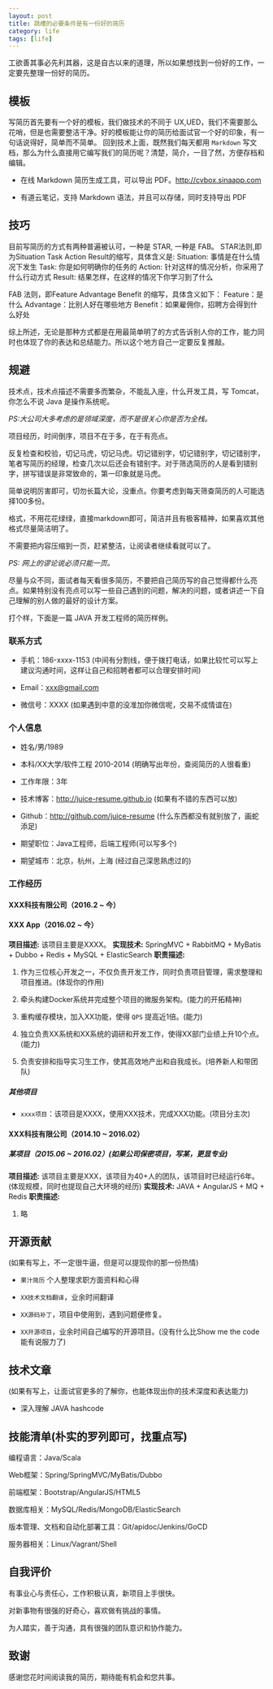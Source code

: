 ```yaml
---
layout: post
title: 跳槽的必要条件是有一份好的简历
category: life
tags: [life]
---
```




工欲善其事必先利其器，这是自古以来的道理，所以如果想找到一份好的工作，一定要先整理一份好的简历。 

## **模板**

写简历首先要有一个好的模板，我们做技术的不同于 UX,UED，我们不需要那么花哨，但是也需要整洁干净。好的模板能让你的简历给面试官一个好的印象，有一句话说得好，简单而不简单。
回到技术上面，既然我们每天都用 `Markdown` 写文档，那么为什么直接用它编写我们的简历呢？清楚，简介，一目了然，方便存档和编辑。

*   在线 Markdown 简历生成工具，可以导出 PDF。http://cvbox.sinaapp.com

*   有道云笔记，支持 Markdown 语法，并且可以存储，同时支持导出 PDF

## **技巧**

目前写简历的方式有两种普遍被认可，一种是 STAR, 一种是 FAB。
STAR法则,即为Situation Task Action Result的缩写，具体含义是:
Situation: 事情是在什么情况下发生
Task: 你是如何明确你的任务的
Action: 针对这样的情况分析，你采用了什么行动方式
Result: 结果怎样，在这样的情况下你学习到了什么

FAB 法则，即Feature Advantage Benefit 的缩写，具体含义如下：
Feature：是什么
Advantage：比别人好在哪些地方
Benefit：如果雇佣你，招聘方会得到什么好处

综上所述，无论是那种方式都是在用最简单明了的方式告诉别人你的工作，能力同时也体现了你的表达和总结能力。所以这个地方自己一定要反复推敲。

## **规避**

技术点，技术点描述不需要多而繁杂，不能乱入座，什么开发工具，写 Tomcat，你怎么不说 Java 是操作系统呢。

_PS:大公司大多考虑的是领域深度，而不是很关心你是否为全栈。_

项目经历，时间倒序，项目不在于多，在于有亮点。

反复检查和校验，切记马虎，切记马虎。切记错别字，切记错别字，切记错别字，笔者写简历的经理，检查几次以后还会有错别字。对于筛选简历的人是看到错别字，拼写错误是非常致命的，第一印象就是马虎。

简单说明厉害即可，切勿长篇大论，没重点。你要考虑到每天筛查简历的人可能选择100多份。

格式，不用花花绿绿，直接markdown即可，简洁并且有极客精神，如果喜欢其他格式尽量简洁明了。

不需要把内容压缩到一页，赶紧整洁，让阅读者继续看就可以了。

_PS: 网上的谬论说必须只能一页。_

尽量与众不同，面试者每天看很多简历，不要把自己简历写的自己觉得都什么亮点。如果特别没有亮点可以写一些自己遇到的问题，解决的问题，或者讲述一下自己理解的别人做的最好的设计方案。

打个样，下面是一篇 JAVA 开发工程师的简历样例。

### **联系方式**

*   手机：186-xxxx-1153 (中间有分割线，便于拨打电话，如果比较忙可以写上建议沟通时间，这样让自己和招聘者都可以合理安排时间)

*   Email：xxx@gmail.com

*   微信号：XXXX (如果遇到中意的没准加你微信呢，交易不成情谊在)

### **个人信息**

*   姓名/男/1989

*   本科/XX大学/软件工程 2010-2014 (明确写出年份，查阅简历的人很看重)

*   工作年限：3年

*   技术博客：http://juice-resume.github.io (如果有不错的东西可以放)

*   Github：http://github.com/juice-resume (什么东西都没有就别放了，画蛇添足)

*   期望职位：Java工程师，后端工程师(可以写多个)

*   期望城市：北京，杭州，上海 (经过自己深思熟虑过的)

### **工作经历**

#### **XXX科技有限公司（2016.2 ~ 今）**

#### **XXX App（2016.02 ~ 今）**

**项目描述:**
该项目主要是XXXX。
**实现技术:**
SpringMVC + RabbitMQ + MyBatis + Dubbo + Redis + MySQL + ElasticSearch
**职责描述:**

1.  作为三位核心开发之一，不仅负责开发工作，同时负责项目管理，需求整理和项目推进。(体现你的作用)

2.  牵头构建Docker系统并完成整个项目的微服务架构。(能力的开拓精神)

3.  重构缓存模块，加入XX功能，使得 `QPS` 提高近1倍。(能力)

4.  独立负责XX系统和XX系统的调研和开发工作，使得XX部门业绩上升10个点。(能力)

5.  负责安排和指导实习生工作，使其高效地产出和自我成长。(培养新人和带团队)

##### **其他项目**

*   `xxxx项目`：该项目是XXXX，使用XXX技术，完成XXX功能。(项目分主次)

#### **XXX科技有限公司（2014.10 ~ 2016.02）**

##### **某项目（2015.06 ~ 2016.02）(如果公司保密项目，写某，更显专业)**

**项目描述:**
该项目主要是XXX，该项目为40+人的团队，该项目时已经运行6年。 (体现规模，同时也提现自己大环境的经历)
**实现技术:**
JAVA + AngularJS + MQ + Redis
**职责描述:**

1.  略

## **开源贡献**

(如果有写上，不一定很牛逼，但是可以提现你的那一份热情)

*   `果汁简历` 个人整理求职方面资料和心得

*   `XX技术文档翻译`，业余时间翻译

*   `XX源码补丁`，项目中使用到，遇到问题便修复。

*   `XX开源项目`，业余时间自己编写的开源项目。(没有什么比Show me the code能有说服力了)

## **技术文章**

(如果有写上，让面试官更多的了解你，也能体现出你的技术深度和表达能力)

*   深入理解 JAVA hashcode

## **技能清单(朴实的罗列即可，找重点写)**

编程语言：Java/Scala

Web框架：Spring/SpringMVC/MyBatis/Dubbo

前端框架：Bootstrap/AngularJS/HTML5

数据库相关：MySQL/Redis/MongoDB/ElasticSearch

版本管理、文档和自动化部署工具：Git/apidoc/Jenkins/GoCD

服务器相关：Linux/Vagrant/Shell

## **自我评价**

有事业心与责任心，工作积极认真，新项目上手很快。

对新事物有很强的好奇心，喜欢做有挑战的事情。

为人踏实，善于沟通，具有很强的团队意识和协作能力。

## **致谢**

感谢您花时间阅读我的简历，期待能有机会和您共事。

